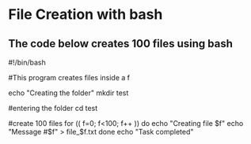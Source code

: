 File Creation with bash
=========================
The  code below creates 100 files using bash
-----------------------------------------------

#!/bin/bash

#This program creates files inside a f

echo "Creating the folder"
mkdir test

#entering the folder
cd test

#create 100 files
for (( f=0; f<100; f++ ))
do
        echo "Creating file $f"
        echo "Message #$f" > file_$f.txt
done
echo "Task completed"



